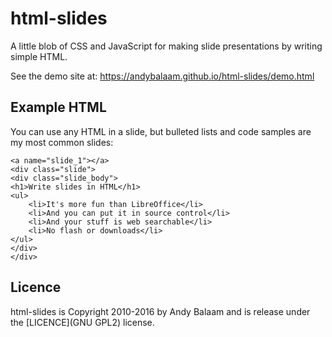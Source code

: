 # html-slides

A little blob of CSS and JavaScript for making slide presentations by writing simple HTML.

See the demo site at: https://andybalaam.github.io/html-slides/demo.html

## Example HTML

You can use any HTML in a slide, but bulleted lists and code samples are my most common slides:

```
<a name="slide_1"></a>
<div class="slide">
<div class="slide_body">
<h1>Write slides in HTML</h1>
<ul>
    <li>It's more fun than LibreOffice</li>
    <li>And you can put it in source control</li>
    <li>And your stuff is web searchable</li>
    <li>No flash or downloads</li>
</ul>
</div>
</div>
```

## Licence

html-slides is Copyright 2010-2016 by Andy Balaam and is release under the [LICENCE](GNU GPL2) license.
